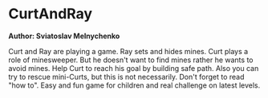 CurtAndRay
==========

__Author: Sviatoslav Melnychenko__

Curt and Ray are playing a game. Ray sets and hides mines. Curt plays a role of minesweeper. But he doesn't want to find mines rather he wants to avoid mines. Help Curt to reach his goal by building safe path.
Also you can try to rescue mini-Curts, but this is not necessarily.
Don't forget to read "how to".
Easy and fun game for children and real challenge on latest levels.